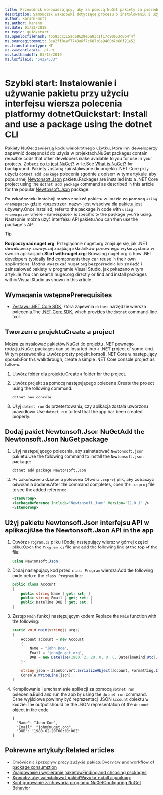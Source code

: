 ```yaml
---
title: Przewodnik wprowadzający, aby za pomocą NuGet pakiety za pośrednictwem interfejsu wiersza polecenia platformy dotnet
description: Samouczek wskazówki dotyczące procesu o instalowaniu i używaniu pakietu NuGet w projekcie platformy .NET Core.
author: karann-msft
ms.author: karann
ms.date: 01/23/2018
ms.topic: quickstart
ms.openlocfilehash: 4b593cc215ad68629e5a93d1f17c90e53c0b4f4f
ms.sourcegitcommit: 6ea2ff8aaf7743a6f7c687c8a9400b7b60f21a52
ms.translationtype: MT
ms.contentlocale: pl-PL
ms.lasthandoff: 01/16/2019
ms.locfileid: "54324633"
---
```

# <a name="quickstart-install-and-use-a-package-using-the-dotnet-cli"></a><span data-ttu-id="f2403-103">Szybki start: Instalowanie i używanie pakietu przy użyciu interfejsu wiersza polecenia platformy dotnet</span><span class="sxs-lookup"><span data-stu-id="f2403-103">Quickstart: Install and use a package using the dotnet CLI</span></span>

<span data-ttu-id="f2403-104">Pakiety NuGet zawierają kodu wielokrotnego użytku, które inni deweloperzy zapewnić dostępność do użycia w projektach.</span><span class="sxs-lookup"><span data-stu-id="f2403-104">NuGet packages contain reusable code that other developers make available to you for use in your projects.</span></span> <span data-ttu-id="f2403-105">Zobacz [co to jest NuGet?](../What-is-NuGet.md) w tle.</span><span class="sxs-lookup"><span data-stu-id="f2403-105">See [What is NuGet?](../What-is-NuGet.md) for background.</span></span> <span data-ttu-id="f2403-106">Pakiety zostaną zainstalowane do projektu .NET Core przy użyciu `dotnet add package` polecenia zgodnie z opisem w tym artykule, aby popularnej [Newtonsoft.Json](https://www.nuget.org/packages/Newtonsoft.Json/) pakietu.</span><span class="sxs-lookup"><span data-stu-id="f2403-106">Packages are installed into a .NET Core project using the `dotnet add package` command as described in this article for the popular [Newtonsoft.Json](https://www.nuget.org/packages/Newtonsoft.Json/) package.</span></span>

<span data-ttu-id="f2403-107">Po zakończeniu instalacji można znaleźć pakietu w kodzie za pomocą `using <namespace>` gdzie \<przestrzeni nazw\> jest właściwa dla pakietu jest używany.</span><span class="sxs-lookup"><span data-stu-id="f2403-107">Once installed, refer to the package in code with `using <namespace>` where \<namespace\> is specific to the package you're using.</span></span> <span data-ttu-id="f2403-108">Następnie można użyć interfejsu API pakietu.</span><span class="sxs-lookup"><span data-stu-id="f2403-108">You can then use the package's API.</span></span>

> [!Tip]
> <span data-ttu-id="f2403-109">**Rozpoczynać nuget.org**: Przeglądanie nuget.org znajduje się, jak .NET deweloperzy zazwyczaj znajdują składników ponownego wykorzystania w swoich aplikacjach.</span><span class="sxs-lookup"><span data-stu-id="f2403-109">**Start with nuget.org**: Browsing nuget.org is how .NET developers typically find components they can reuse in their own applications.</span></span> <span data-ttu-id="f2403-110">Można wyszukać nuget.org bezpośrednio lub znaleźć i zainstalować pakiety w programie Visual Studio, jak pokazano w tym artykule.</span><span class="sxs-lookup"><span data-stu-id="f2403-110">You can search nuget.org directly or find and install packages within Visual Studio as shown in this article.</span></span>

## <a name="prerequisites"></a><span data-ttu-id="f2403-111">Wymagania wstępne</span><span class="sxs-lookup"><span data-stu-id="f2403-111">Prerequisites</span></span>

- <span data-ttu-id="f2403-112">[Zestawu .NET Core SDK](https://www.microsoft.com/net/download/), która zapewnia `dotnet` narzędzie wiersza polecenia.</span><span class="sxs-lookup"><span data-stu-id="f2403-112">The [.NET Core SDK](https://www.microsoft.com/net/download/), which provides the `dotnet` command-line tool.</span></span>

## <a name="create-a-project"></a><span data-ttu-id="f2403-113">Tworzenie projektu</span><span class="sxs-lookup"><span data-stu-id="f2403-113">Create a project</span></span>

<span data-ttu-id="f2403-114">Można zainstalować pakietów NuGet do projektu .NET pewnego rodzaju.</span><span class="sxs-lookup"><span data-stu-id="f2403-114">NuGet packages can be installed into a .NET project of some kind.</span></span> <span data-ttu-id="f2403-115">W tym przewodniku Utwórz prosty projekt konsoli .NET Core w następujący sposób:</span><span class="sxs-lookup"><span data-stu-id="f2403-115">For this walkthrough, create a simple .NET Core console project as follows:</span></span>

1. <span data-ttu-id="f2403-116">Utwórz folder dla projektu.</span><span class="sxs-lookup"><span data-stu-id="f2403-116">Create a folder for the project.</span></span>

1. <span data-ttu-id="f2403-117">Utwórz projekt za pomocą następującego polecenia:</span><span class="sxs-lookup"><span data-stu-id="f2403-117">Create the project using the following command:</span></span>

    ```cli
    dotnet new console
    ```

1. <span data-ttu-id="f2403-118">Użyj `dotnet run` do przetestowania, czy aplikacja została utworzona prawidłowo.</span><span class="sxs-lookup"><span data-stu-id="f2403-118">Use `dotnet run` to test that the app has been created properly.</span></span>

## <a name="add-the-newtonsoftjson-nuget-package"></a><span data-ttu-id="f2403-119">Dodaj pakiet Newtonsoft.Json NuGet</span><span class="sxs-lookup"><span data-stu-id="f2403-119">Add the Newtonsoft.Json NuGet package</span></span>

1. <span data-ttu-id="f2403-120">Użyj następującego polecenia, aby zainstalować `Newtonsoft.json` pakietu:</span><span class="sxs-lookup"><span data-stu-id="f2403-120">Use the following command to install the `Newtonsoft.json` package:</span></span>

    ```cli
    dotnet add package Newtonsoft.Json
    ```

2. <span data-ttu-id="f2403-121">Po zakończeniu działania polecenia Otwórz `.csproj` plik, aby zobaczyć odwołania dodane:</span><span class="sxs-lookup"><span data-stu-id="f2403-121">After the command completes, open the `.csproj` file to see the added reference:</span></span>

    ```xml
   <ItemGroup>
    <PackageReference Include="Newtonsoft.Json" Version="12.0.1" />
   </ItemGroup>
    ```

## <a name="use-the-newtonsoftjson-api-in-the-app"></a><span data-ttu-id="f2403-122">Użyj pakietu Newtonsoft.Json interfejsu API w aplikacji</span><span class="sxs-lookup"><span data-stu-id="f2403-122">Use the Newtonsoft.Json API in the app</span></span>

1. <span data-ttu-id="f2403-123">Otwórz `Program.cs` pliku i Dodaj następujący wiersz w górnej części pliku:</span><span class="sxs-lookup"><span data-stu-id="f2403-123">Open the `Program.cs` file and add the following line at the top of the file:</span></span>

    ```cs
    using Newtonsoft.Json;
    ```

1. <span data-ttu-id="f2403-124">Dodaj następujący kod przed `class Program` wiersza:</span><span class="sxs-lookup"><span data-stu-id="f2403-124">Add the following code before the `class Program` line:</span></span>

    ```cs
    public class Account
    {
        public string Name { get; set; }
        public string Email { get; set; }
        public DateTime DOB { get; set; }
    }
    ```

1. <span data-ttu-id="f2403-125">Zastąp `Main` funkcji następującym kodem:</span><span class="sxs-lookup"><span data-stu-id="f2403-125">Replace the `Main` function with the following:</span></span>

    ```cs
    static void Main(string[] args)
    {
        Account account = new Account
        {
            Name = "John Doe",
            Email = "john@nuget.org",
            DOB = new DateTime(1980, 2, 20, 0, 0, 0, DateTimeKind.Utc),
        };

        string json = JsonConvert.SerializeObject(account, Formatting.Indented);
        Console.WriteLine(json);
    }
    ```

1. <span data-ttu-id="f2403-126">Kompilowanie i uruchamianie aplikacji za pomocą `dotnet run` polecenia.</span><span class="sxs-lookup"><span data-stu-id="f2403-126">Build and run the app by using the `dotnet run` command.</span></span> <span data-ttu-id="f2403-127">Dane wyjściowe powinny być reprezentacji JSON `Account` obiektu w kodzie:</span><span class="sxs-lookup"><span data-stu-id="f2403-127">The output should be the JSON representation of the `Account` object in the code:</span></span>

    ```output
    {
      "Name": "John Doe",
      "Email": "john@nuget.org",
      "DOB": "1980-02-20T00:00:00Z"
    }
    ```

## <a name="related-articles"></a><span data-ttu-id="f2403-128">Pokrewne artykuły:</span><span class="sxs-lookup"><span data-stu-id="f2403-128">Related articles</span></span>

- [<span data-ttu-id="f2403-129">Omówienie i przepływ pracy zużycia pakietu</span><span class="sxs-lookup"><span data-stu-id="f2403-129">Overview and workflow of package consumption</span></span>](../consume-packages/overview-and-workflow.md)
- [<span data-ttu-id="f2403-130">Znajdowanie i wybieranie pakietów</span><span class="sxs-lookup"><span data-stu-id="f2403-130">Finding and choosing packages</span></span>](../consume-packages/finding-and-choosing-packages.md)
- [<span data-ttu-id="f2403-131">Sposoby, aby zainstalować pakiet</span><span class="sxs-lookup"><span data-stu-id="f2403-131">Ways to install a package</span></span>](../consume-packages/ways-to-install-a-package.md)
- [<span data-ttu-id="f2403-132">Konfigurowanie zachowania programu NuGet</span><span class="sxs-lookup"><span data-stu-id="f2403-132">Configuring NuGet Behavior</span></span>](../consume-packages/configuring-nuget-behavior.md)
